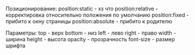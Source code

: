 Позиционирование:
position:static - хз что
position:relative - корректировка относительно положения по умолчанию
position:fixed - прибито к окну страницы 
position:absolute -  прибито к родителю 

Параметры:
top - верх
bottom - низ
left - лево
right - право
width - ширина
height - высота
opacity - прозрачность
font-size - размер шрифта